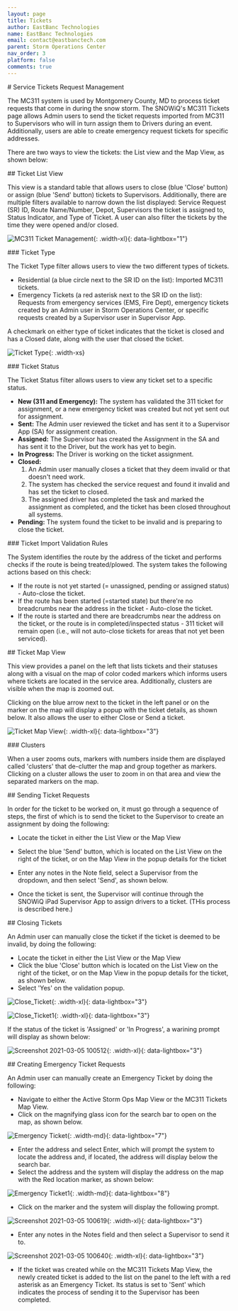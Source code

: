 ```yaml
---
layout: page
title: Tickets
author: EastBanc Technologies
name: EastBanc Technologies
email: contact@eastbanctech.com
parent: Storm Operations Center
nav_order: 3
platform: false
comments: true
---
```


<section id="Service-Tickets-Request-Management" markdown="1">
# Service Tickets Request Management

The MC311 system is used by Montgomery County, MD to process ticket requests that come in during the snow storm. The SNOWiQ's MC311 Tickets page allows Admin users to send the ticket requests imported from MC311 to Supervisors who will in turn assign them to Drivers during an event. Additionally, users are able to create emergency request tickets for specific addresses.

There are two ways to view the tickets: the List view and the Map View, as shown below:

<section id="Ticket-List-View" markdown="1">
## Ticket List View

This view is a standard table that allows users to close (blue 'Close' button) or assign (blue 'Send' button) tickets to Supervisors. Additionally, there are multiple filters available to narrow down the list displayed: Service Request (SR) ID, Route Name/Number, Depot, Supervisors the ticket is assigned to, Status Indicator, and Type of Ticket. A user can also filter the tickets by the time they were opened and/or closed.  

![MC311 Ticket Management](/images/soc/soc-mc311-tickets/mc311-ticket-management.png){: .width-xl}{: data-lightbox="1"}

<section id="Ticket-Type" markdown="1">
### Ticket Type

The Ticket Type filter allows users to view the two different types of tickets. 

* Residential (a blue circle next to the SR ID on the list): Imported MC311 tickets.
* Emergency Tickets (a red asterisk next to the SR ID on the list): Requests from emergency services (EMS, Fire Dept), emergency tickets created by an Admin user in Storm Operations Center, or specific requests created by a Supervisor user in Supervisor App.

A checkmark on either type of ticket indicates that the ticket is closed and has a Closed date, along with the user that closed the ticket. 

![Ticket Type](/images/soc/soc-mc311-tickets/ticket-type.png){: .width-xs}
</section>

<section id="Ticket-Status" markdown="1">
### Ticket Status

The Ticket Status filter allows users to view any ticket set to a specific status. 

* **New (311 and Emergency):** The system has validated the 311 ticket for assignment, or a new emergency ticket was created but not yet sent out for assignment. 
* **Sent:** The Admin user reviewed the ticket and has sent it to a Supervisor App (SA) for assignment creation.
* **Assigned:** The Supervisor has created the Assignment in the SA and has sent it to the Driver, but the work has yet to begin.
* **In Progress:** The Driver is working on the ticket assignment.
* **Closed:** 
   1. An Admin user manually closes a ticket that they deem invalid or that doesn't need work.
   1. The system has checked the service request and found it invalid and has set the ticket to closed.
   1. The assigned driver has completed the task and marked the assignment as completed, and the ticket has been closed throughout all systems.
* **Pending:** The system found the ticket to be invalid and is preparing to close the ticket.
</section>

<section id="Ticket-Import-Validation-Rules" markdown="1">
### Ticket Import Validation Rules

The System identifies the route by the address of the ticket and performs checks if the route is being treated/plowed. The system takes the following actions based on this check:

* If the route is not yet started (= unassigned, pending or assigned status) - Auto-close the ticket.
* If the route has been started (=started state) but there're no breadcrumbs near the address in the ticket - Auto-close the ticket.
* If the route is started and there are breadcrumbs near the address on the ticket, or the route is in completed/inspected status - 311 ticket will remain open (i.e., will not auto-close tickets for areas that not yet been serviced).
</section>
</section>

<section id="Ticket-Map-View" markdown="1">
## Ticket Map View

This view provides a panel on the left that lists tickets and their statuses along with a visual on the map of color coded markers which informs users where tickets are located in the service area. Additionally, clusters are visible when the map is zoomed out.

Clicking on the blue arrow next to the ticket in the left panel or on the marker on the map will display a popup with the ticket details, as shown below. It also allows the user to either Close or Send a ticket.

![Ticket Map View](/images/soc/soc-mc311-tickets/ticket-map-view.png){: .width-xl}{: data-lightbox="3"}

<section id="Clusters" markdown="1">
### Clusters

When a user zooms outs, markers with numbers inside them are displayed called 'clusters' that de-clutter the map and group together as markers. Clicking on a cluster allows the user to zoom in on that area and view the separated markers on the map. 
</section>
</section>

<section id="Sending-Ticket-Requests" markdown="1">
## Sending Ticket Requests

In order for the ticket to be worked on, it must go through a sequence of steps, the first of which is to send the ticket to the Supervisor to create an assignment by doing the following:

* Locate the ticket in either the List View or the Map View
* Select the blue 'Send' button, which is located on the List View on the right of the ticket, or on the Map View in the popup details for the ticket
* Enter any notes in the Note field, select a Supervisor from the dropdown, and then select 'Send', as shown below.

* Once the ticket is sent, the Supervisor will continue through the SNOWiQ iPad Supervisor App to assign drivers to a ticket. (THis process is described  here.)
</section>

<section id="Closing-Tickets" markdown="1">
## Closing Tickets

An Admin user can manually close the ticket if the ticket is deemed to be invalid, by doing the following:

* Locate the ticket in either the List View or the Map View 
* Click the blue 'Close' button which is located on the List View on the right of the ticket, or on the Map View in the popup details for the ticket, as shown below.
* Select 'Yes' on the validation popup.

![Close_Ticket](https://github.com/eastbanctech/snowiq-docs/assets/121882947/fd2326de-d0b6-4c04-b884-67ea46a810dc){: .width-xl}{: data-lightbox="3"}

![Close_Ticket1](https://github.com/eastbanctech/snowiq-docs/assets/121882947/31a5d83e-314c-444c-a3b5-b0f7ade9c451){: .width-xl}{: data-lightbox="3"}

If the status of the ticket is 'Assigned' or 'In Progress', a warining prompt will display as shown below:

![Screenshot 2021-03-05 100512](https://user-images.githubusercontent.com/79857237/110134084-06a7df80-7d9b-11eb-94cc-93a25ec425af.png){: .width-xl}{: data-lightbox="3"}

</section>

<section id="Creating-Emergency-Ticket-Requests" markdown="1">
## Creating Emergency Ticket Requests

An Admin user can manually create an Emergency Ticket by doing the following:

* Navigate to either the Active Storm Ops Map View or the MC311 Tickets Map View.
* Click on the magnifying glass icon for the search bar to open on the map, as shown below.

![Emergency Ticket](/images/soc/soc-mc311-tickets/emergency-ticket.png){: .width-md}{: data-lightbox="7"}

* Enter the address and select Enter, which will prompt the system to locate the address and, if located, the address will display below the search bar.
* Select the address and the system will display the address on the map with the Red location marker, as shown below:

![Emergency Ticket1](/images/soc/soc-mc311-tickets/emergency-ticket1.png){: .width-md}{: data-lightbox="8"}

* Click on the marker and the system will display the following prompt.

![Screenshot 2021-03-05 100619](https://user-images.githubusercontent.com/79857237/110134147-132c3800-7d9b-11eb-88a4-06a9e6f3503e.png){: .width-xl}{: data-lightbox="3"}

* Enter any notes in the Notes field and then select a Supervisor to send it to.

![Screenshot 2021-03-05 100640](https://user-images.githubusercontent.com/79857237/110134156-158e9200-7d9b-11eb-98e2-c3e57794d898.png){: .width-xl}{: data-lightbox="3"}

* If the ticket was created while on the MC311 Tickets Map View, the newly created ticket is added to the list on the panel to the left with a red asterisk as  an Emergency Ticket. Its status is set to 'Sent' which indicates the process of sending it to the Supervisor has been completed.
</section>
</section>




